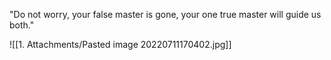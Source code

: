 "Do not worry, your false master is gone, your one true master will guide us both."

![[1. Attachments/Pasted image 20220711170402.jpg]]